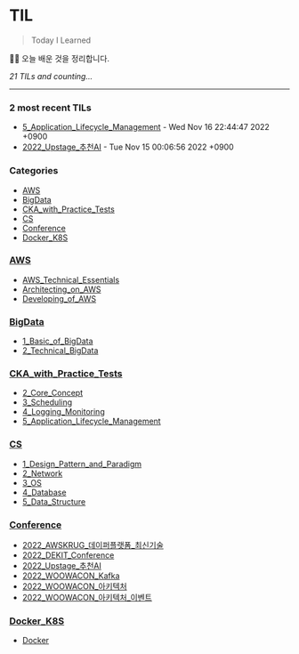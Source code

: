 # TIL
> Today I Learned

🏄‍♂️ 오늘 배운 것을 정리합니다.  


_21 TILs and counting..._

---

### 2 most recent TILs

- [5_Application_Lifecycle_Management](CKA_with_Practice_Tests/5_Application_Lifecycle_Management.md) - Wed Nov 16 22:44:47 2022 +0900
- [2022_Upstage_추천AI](Conference/2022_Upstage_추천AI.md) - Tue Nov 15 00:06:56 2022 +0900

### Categories

- [AWS](#AWS)
- [BigData](#BigData)
- [CKA_with_Practice_Tests](#CKA_with_Practice_Tests)
- [CS](#CS)
- [Conference](#Conference)
- [Docker_K8S](#Docker_K8S)

### [AWS](#AWS)
- [AWS_Technical_Essentials](AWS/AWS_Technical_Essentials.md)
- [Architecting_on_AWS](AWS/Architecting_on_AWS.md)
- [Developing_of_AWS](AWS/Developing_of_AWS.md)

### [BigData](#BigData)
- [1_Basic_of_BigData](BigData/1_Basic_of_BigData.md)
- [2_Technical_BigData](BigData/2_Technical_BigData.md)

### [CKA_with_Practice_Tests](#CKA_with_Practice_Tests)
- [2_Core_Concept](CKA_with_Practice_Tests/2_Core_Concept.md)
- [3_Scheduling](CKA_with_Practice_Tests/3_Scheduling.md)
- [4_Logging_Monitoring](CKA_with_Practice_Tests/4_Logging_Monitoring.md)
- [5_Application_Lifecycle_Management](CKA_with_Practice_Tests/5_Application_Lifecycle_Management.md)

### [CS](#CS)
- [1_Design_Pattern_and_Paradigm](CS/1_Design_Pattern_and_Paradigm.md)
- [2_Network](CS/2_Network.md)
- [3_OS](CS/3_OS.md)
- [4_Database](CS/4_Database.md)
- [5_Data_Structure](CS/5_Data_Structure.md)

### [Conference](#Conference)
- [2022_AWSKRUG_데이퍼플랫폼_최신기술](Conference/2022_AWSKRUG_데이퍼플랫폼_최신기술.md)
- [2022_DEKIT_Conference](Conference/2022_DEKIT_Conference.md)
- [2022_Upstage_추천AI](Conference/2022_Upstage_추천AI.md)
- [2022_WOOWACON_Kafka](Conference/2022_WOOWACON_Kafka.md)
- [2022_WOOWACON_아키텍처](Conference/2022_WOOWACON_아키텍처.md)
- [2022_WOOWACON_아키텍처_이벤트](Conference/2022_WOOWACON_아키텍처_이벤트.md)

### [Docker_K8S](#Docker_K8S)
- [Docker](Docker_K8S/Docker.md)

[1]: https://simonwillison.net/2020/Apr/20/self-rewriting-readme/
[2]: https://github.com/jbranchaud/til

